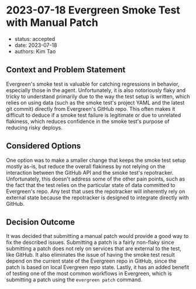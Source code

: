 # 2023-07-18 Evergreen Smoke Test with Manual Patch

* status: accepted
* date: 2023-07-18
* authors: Kim Tao

## Context and Problem Statement
Evergreen's smoke test is valuable for catching regressions in behavior, especially those in the agent. Unfortunately,
it is also notoriously flaky and tricky to understand primarily due to the way the test setup is written, which relies
on using data (such as the smoke test's project YAML and the latest git commit) directly from Evergreen's GitHub repo.
This often makes it difficult to deduce if a smoke test failure is legitimate or due to unrelated flakiness, which
reduces confidence in the smoke test's purpose of reducing risky deploys.

## Considered Options
One option was to make a smaller change that keeps the smoke test setup mostly as-is, but reduce the overall flakiness
by not relying on the interaction between the GitHub API and the smoke test's repotracker. Unfortunately, this doesn't
address some of the other pain points, such as the fact that the test relies on the particular state of data committed
to Evergreen's repo. Any test that uses the repotracker will inherently rely on external state because the repotracker
is designed to integrate directly with GitHub.

## Decision Outcome
It was decided that submitting a manual patch would provide a good way to fix the described issues. Submitting a patch
is a fairly non-flaky since submitting a patch does not rely on services that are external to the test, like GitHub. It
also eliminates the issue of having the smoke test result depend on the current state of the Evergreen repo in GitHub,
since the patch is based on local Evergreen repo state. Lastly, it has an added benefit of testing one of the most
common workflows in Evergreen, which is submitting a patch using the `evergreen patch` command.
